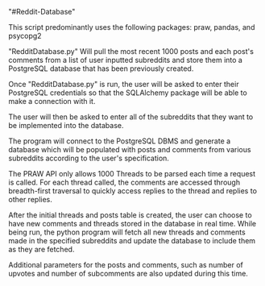 "#Reddit-Database"

This script predominantly uses the following packages: praw, pandas, and psycopg2

"RedditDatabase.py" Will pull the most recent 1000 posts and each post's comments from a list of user inputted subreddits and store them into a PostgreSQL database that has been previously created.

Once "RedditDatabase.py" is run, the user will be asked to enter their PostgreSQL credentials so that the SQLAlchemy package will be able to make a connection with it.

The user will then be asked to enter all of the subreddits that they want to be implemented into the database.

The program will connect to the PostgreSQL DBMS and generate a database which will be populated with posts and comments from various subreddits according to the user's specification.

The PRAW API only allows 1000 Threads to be parsed each time a request is called. For each thread called, the comments are accessed through breadth-first traversal to quickly access replies to the thread and replies to other replies.


After the initial threads and posts table is created, the user can choose to have new comments and threads stored in the database in real time. While being run, the python program will fetch all new threads and comments made in the specified subreddits and update the database to include them as they are fetched. 

Additional parameters for the posts and comments, such as number of upvotes and number of subcomments are also updated during this time.

